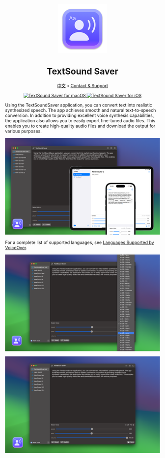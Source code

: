 <div align="center">
  <br />
  <br />
  <img src="./assets/logo.png" width="160" height="160">
  <h1>TextSound Saver</h1>
  <!--rehype:style=border: 0;-->
  <p>
    <a href="./README.zh.md">中文</a> • 
    <a href="https://wangchujiang.com/#/contact">Contact & Support</a>
    <!--rehype:target=_blank-->
  </p>
  <p>
    <a target="_blank" href="https://apps.apple.com/app/textsound-saver/id6478511402" title="TextSound Saver for macOS">
      <img alt="TextSound Saver for macOS" src="https://tools.applemediaservices.com/api/badges/download-on-the-mac-app-store/black/en-us?size=250x83&amp;releaseDate=1705968000" height="51">
    </a>
    <a href="https://apps.apple.com/app/textsound-saver/id6478511402?platform=iphone" title="TextSound Saver for iOS"><img src="https://tools.applemediaservices.com/api/badges/download-on-the-app-store/black/en-us?size=250x83" alt="TextSound Saver for iOS" height="51"></a>
  </p>
</div>

Using the TextSoundSaver application, you can convert text into realistic synthesized speech. The app achieves smooth and natural text-to-speech conversion. In addition to providing excellent voice synthesis capabilities, the application also allows you to easily export fine-tuned audio files. This enables you to create high-quality audio files and download the output for various purposes.

![TextSoundSaver Screenshots 1](./assets/screenshots-1-all.png)

For a complete list of supported languages, see [Languages Supported by VoiceOver](https://support.apple.com/en-us/111748).

![TextSoundSaver Screenshots 2](./assets/screenshots-2.png)

![TextSoundSaver Screenshots 1](./assets/screenshots-1.png)
